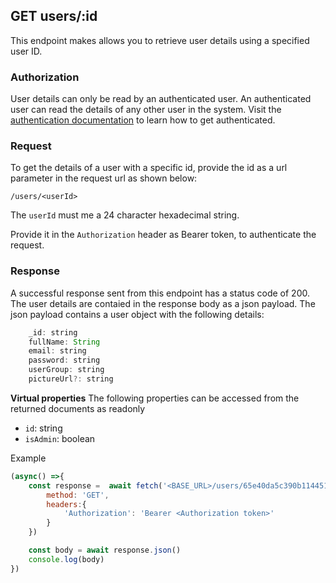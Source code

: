 ## GET users/:id

This endpoint makes allows you to retrieve user details using a specified user ID.

### Authorization
User details can only be read by an authenticated user. An authenticated user can read the details of any other user in the system. Visit the [authentication documentation](../../authentication/authentication.md) to learn how to get authenticated.


### Request
To get the details of a user with a specific id, provide the id as a url parameter in the request url as shown below:
```
/users/<userId>
```

The `userId` must me a 24 character hexadecimal string. 

Provide it in the `Authorization` header as Bearer token, to authenticate the request.

### Response
A successful response sent from this endpoint has a status code of 200. The user details are contaied in the response body as a json payload. The json payload contains a user object with the following details:

```javascript
    _id: string
    fullName: String
    email: string
    password: string
    userGroup: string
    pictureUrl?: string
```
**Virtual properties**
The following properties can be accessed from the returned documents as readonly
- `id`: string
- `isAdmin`: boolean

Example
```javascript
(async() =>{
    const response =  await fetch('<BASE_URL>/users/65e40da5c390b114451cebb5',{
        method: 'GET',
        headers:{
            'Authorization': 'Bearer <Authorization token>'
        }
    })

    const body = await response.json()
    console.log(body)
})
```